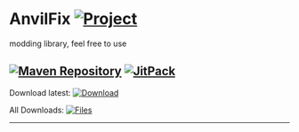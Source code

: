 # AnvilFix [![Project](http://cf.way2muchnoise.eu/full_305480_downloads.svg)](https://minecraft.curseforge.com/projects/305480)
modding library, feel free to use

[![Maven Repository](https://img.shields.io/maven-metadata/v/https/maven.abusedmaster.xyz/com/nerdhubmc/anvilfix/maven-metadata.xml.svg)](https://maven.abusedmaster.xyz/com/nerdhubmc/anvilfix "NerdHubMc Maven") [![JitPack](https://jitpack.io/v/NerdHubMC/AnvilFix.svg)](https://jitpack.io/#NerdHubMC/AnvilFix)
---

Download latest:
[![Download](https://curse.nikky.moe/api/img/305480?logo)](https://curse.nikky.moe/api/url/305480)

All Downloads:
[![Files](https://curse.nikky.moe/api/img/305480/files?logo)](https://minecraft.curseforge.com/projects/305480/files)

---